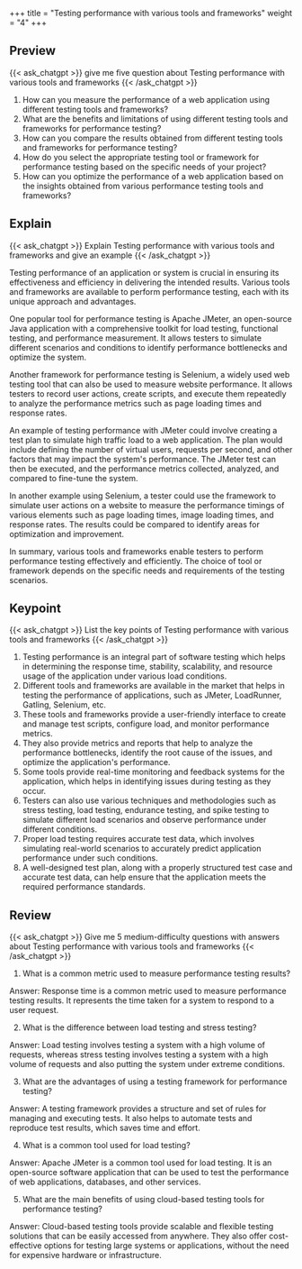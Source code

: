 +++
title = "Testing performance with various tools and frameworks"
weight = "4"
+++
## Preview
{{< ask_chatgpt >}}
give me five question about Testing performance with various tools and frameworks
{{< /ask_chatgpt >}}



1. How can you measure the performance of a web application using different testing tools and frameworks?
2. What are the benefits and limitations of using different testing tools and frameworks for performance testing?
3. How can you compare the results obtained from different testing tools and frameworks for performance testing?
4. How do you select the appropriate testing tool or framework for performance testing based on the specific needs of your project?
5. How can you optimize the performance of a web application based on the insights obtained from various performance testing tools and frameworks?   

## Explain
{{< ask_chatgpt >}}
Explain Testing performance with various tools and frameworks and give an example
{{< /ask_chatgpt >}}



Testing performance of an application or system is crucial in ensuring its effectiveness and efficiency in delivering the intended results. Various tools and frameworks are available to perform performance testing, each with its unique approach and advantages. 

One popular tool for performance testing is Apache JMeter, an open-source Java application with a comprehensive toolkit for load testing, functional testing, and performance measurement. It allows testers to simulate different scenarios and conditions to identify performance bottlenecks and optimize the system.

Another framework for performance testing is Selenium, a widely used web testing tool that can also be used to measure website performance. It allows testers to record user actions, create scripts, and execute them repeatedly to analyze the performance metrics such as page loading times and response rates.

An example of testing performance with JMeter could involve creating a test plan to simulate high traffic load to a web application. The plan would include defining the number of virtual users, requests per second, and other factors that may impact the system's performance. The JMeter test can then be executed, and the performance metrics collected, analyzed, and compared to fine-tune the system.

In another example using Selenium, a tester could use the framework to simulate user actions on a website to measure the performance timings of various elements such as page loading times, image loading times, and response rates. The results could be compared to identify areas for optimization and improvement.

In summary, various tools and frameworks enable testers to perform performance testing effectively and efficiently. The choice of tool or framework depends on the specific needs and requirements of the testing scenarios.   

## Keypoint
{{< ask_chatgpt >}}
List the key points of Testing performance with various tools and frameworks
{{< /ask_chatgpt >}}



1. Testing performance is an integral part of software testing which helps in determining the response time, stability, scalability, and resource usage of the application under various load conditions.
2. Different tools and frameworks are available in the market that helps in testing the performance of applications, such as JMeter, LoadRunner, Gatling, Selenium, etc.
3. These tools and frameworks provide a user-friendly interface to create and manage test scripts, configure load, and monitor performance metrics.
4. They also provide metrics and reports that help to analyze the performance bottlenecks, identify the root cause of the issues, and optimize the application's performance.
5. Some tools provide real-time monitoring and feedback systems for the application, which helps in identifying issues during testing as they occur.
6. Testers can also use various techniques and methodologies such as stress testing, load testing, endurance testing, and spike testing to simulate different load scenarios and observe performance under different conditions.
7. Proper load testing requires accurate test data, which involves simulating real-world scenarios to accurately predict application performance under such conditions.
8. A well-designed test plan, along with a properly structured test case and accurate test data, can help ensure that the application meets the required performance standards.   

## Review
{{< ask_chatgpt >}}
Give me 5 medium-difficulty questions with answers about Testing performance with various tools and frameworks
{{< /ask_chatgpt >}}



1. What is a common metric used to measure performance testing results?

Answer: Response time is a common metric used to measure performance testing results. It represents the time taken for a system to respond to a user request.

2. What is the difference between load testing and stress testing?

Answer: Load testing involves testing a system with a high volume of requests, whereas stress testing involves testing a system with a high volume of requests and also putting the system under extreme conditions.

3. What are the advantages of using a testing framework for performance testing?

Answer: A testing framework provides a structure and set of rules for managing and executing tests. It also helps to automate tests and reproduce test results, which saves time and effort.

4. What is a common tool used for load testing?

Answer: Apache JMeter is a common tool used for load testing. It is an open-source software application that can be used to test the performance of web applications, databases, and other services.

5. What are the main benefits of using cloud-based testing tools for performance testing?

Answer: Cloud-based testing tools provide scalable and flexible testing solutions that can be easily accessed from anywhere. They also offer cost-effective options for testing large systems or applications, without the need for expensive hardware or infrastructure.   

